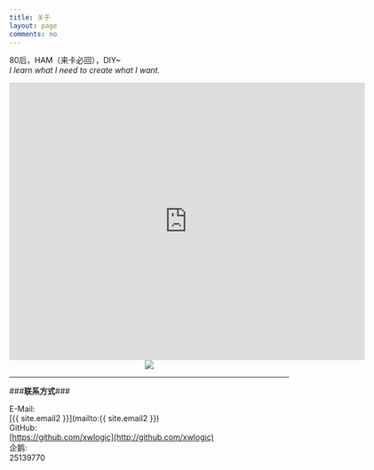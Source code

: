 ```yaml
---
title: 关于
layout: page
comments: no
---
```


80后，HAM（来卡必回），DIY~  
*I learn what I need to create what I want.*        

<iframe align="top" frameborder="0" height="500" scrolling="yes" src="http://logbook.qrz.com/lbstat/BH3NVN/" width="640"></iframe>

<center>
<a href="http://www.hamqsl.com/solar.html" title="Click to add Solar-Terrestrial Data to your website!"><img src="http://www.hamqsl.com/solar101vhf.php"></a>
</center>

---

###**联系方式**###

E-Mail:  
[{{ site.email2 }}](mailto:{{ site.email2 }})  
GitHub:  
[https://github.com/xwlogic](http://github.com/xwlogic)  
企鹅:    
25139770


